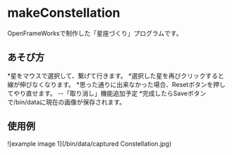 # makeConstellation
OpenFrameWorksで制作した「星座づくり」プログラムです。

## あそび方
*星をマウスで選択して、繋げて行きます。
*選択した星を再びクリックすると線が伸びなくなります。
*思った通りに出来なかった場合、Resetボタンを押してやり直せます。
--「取り消し」機能追加予定
*完成したらSaveボタンで/bin/dataに現在の画像が保存されます。

## 使用例
![example image 1](/bin/data/captured Constellation.jpg)
